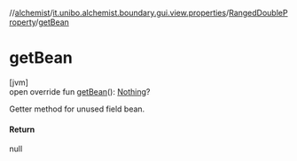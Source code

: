 //[alchemist](../../../index.md)/[it.unibo.alchemist.boundary.gui.view.properties](../index.md)/[RangedDoubleProperty](index.md)/[getBean](get-bean.md)

# getBean

[jvm]\
open override fun [getBean](get-bean.md)(): [Nothing](https://kotlinlang.org/api/latest/jvm/stdlib/kotlin/-nothing/index.html)?

Getter method for unused field bean.

#### Return

null

